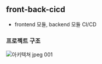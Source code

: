 ## front-back-cicd

- frontend 모듈, backend 모듈 CI/CD

### 프로젝트 구조

![아키텍쳐 jpeg 001](https://user-images.githubusercontent.com/75410527/167010866-2f50d2fe-2a7b-4944-9062-0fee68635503.jpeg)
